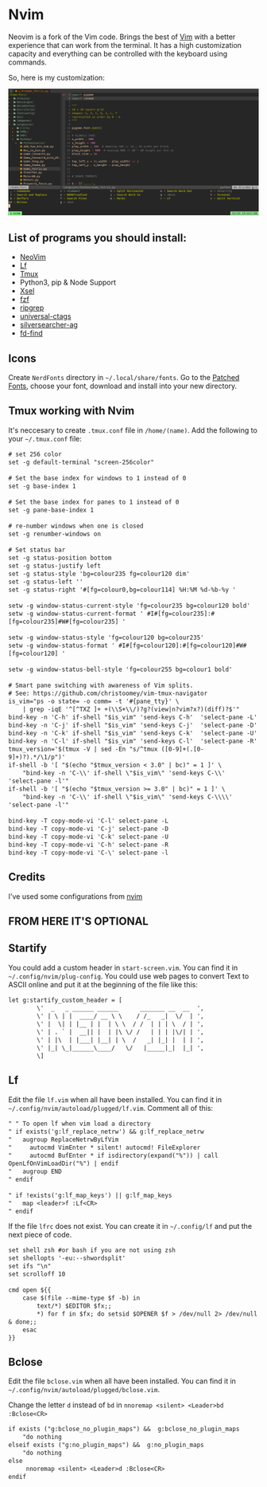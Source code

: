 # Nvim
Neovim is a fork of the Vim code. Brings the best of [Vim](https://www.vim.org/) with a better experience that can work from the terminal.
It has a high customization capacity and everything can be controlled with the keyboard using commands.

So, here is my customization:

<img src="https://github.com/frankorc/nvim/blob/main/Images/2020-10-13_12-53.png" />

## List of programs you should install:
* [NeoVim](https://neovim.io/)
* [Lf](https://github.com/gokcehan/lf)
* [Tmux](https://github.com/tmux/tmux/wiki)
* Python3, pip & Node Support
* [Xsel](https://github.com/kfish/xsel)
* [fzf](https://github.com/junegunn/fzf)
* [ripgrep](https://github.com/BurntSushi/ripgrep)
* [universal-ctags](https://github.com/universal-ctags/ctags)
* [silversearcher-ag](https://github.com/ggreer/the_silver_searcher)
* [fd-find](https://github.com/sharkdp/fd)


## Icons
Create `NerdFonts` directory in `~/.local/share/fonts`.
Go to the [Patched Fonts](https://github.com/ryanoasis/nerd-fonts), choose your font, download and install into your new directory.


## Tmux working with Nvim
It's neccesary to create `.tmux.conf` file in `/home/(name)`. 
Add the following to your `~/.tmux.conf` file:
```
# set 256 color
set -g default-terminal "screen-256color"

# Set the base index for windows to 1 instead of 0
set -g base-index 1

# Set the base index for panes to 1 instead of 0
set -g pane-base-index 1

# re-number windows when one is closed
set -g renumber-windows on

# Set status bar
set -g status-position bottom
set -g status-justify left
set -g status-style 'bg=colour235 fg=colour120 dim'
set -g status-left ''
set -g status-right '#[fg=colour0,bg=colour114] %H:%M %d-%b-%y '

setw -g window-status-current-style 'fg=colour235 bg=colour120 bold'
setw -g window-status-current-format ' #I#[fg=colour235]:#[fg=colour235]#W#[fg=colour235] '

setw -g window-status-style 'fg=colour120 bg=colour235'
setw -g window-status-format ' #I#[fg=colour120]:#[fg=colour120]#W#[fg=colour120] '

setw -g window-status-bell-style 'fg=colour255 bg=colour1 bold'

# Smart pane switching with awareness of Vim splits.
# See: https://github.com/christoomey/vim-tmux-navigator
is_vim="ps -o state= -o comm= -t '#{pane_tty}' \
    | grep -iqE '^[^TXZ ]+ +(\\S+\\/)?g?(view|n?vim?x?)(diff)?$'"
bind-key -n 'C-h' if-shell "$is_vim" 'send-keys C-h'  'select-pane -L'
bind-key -n 'C-j' if-shell "$is_vim" 'send-keys C-j'  'select-pane -D'
bind-key -n 'C-k' if-shell "$is_vim" 'send-keys C-k'  'select-pane -U'
bind-key -n 'C-l' if-shell "$is_vim" 'send-keys C-l'  'select-pane -R'
tmux_version='$(tmux -V | sed -En "s/^tmux ([0-9]+(.[0-9]+)?).*/\1/p")'
if-shell -b '[ "$(echo "$tmux_version < 3.0" | bc)" = 1 ]' \
    "bind-key -n 'C-\\' if-shell \"$is_vim\" 'send-keys C-\\'  'select-pane -l'"
if-shell -b '[ "$(echo "$tmux_version >= 3.0" | bc)" = 1 ]' \
    "bind-key -n 'C-\\' if-shell \"$is_vim\" 'send-keys C-\\\\'  'select-pane -l'"

bind-key -T copy-mode-vi 'C-l' select-pane -L
bind-key -T copy-mode-vi 'C-j' select-pane -D
bind-key -T copy-mode-vi 'C-k' select-pane -U
bind-key -T copy-mode-vi 'C-h' select-pane -R
bind-key -T copy-mode-vi 'C-\' select-pane -l

```

## Credits
I've used some configurations from [nvim](https://github.com/ChristianChiarulli/nvim)


## FROM HERE IT'S OPTIONAL

## Startify
You could add a custom header in `start-screen.vim`. You can find it in `~/.config/nvim/plug-config`.
You could use web pages to convert Text to ASCII online and put it at the beginning of the file like this:
```
let g:startify_custom_header = [
        \'  _   _ ______ ______      _______ __  __  ',
        \' | \ | |  ____/ __ \ \    / /_   _|  \/  | ',
        \' |  \| | |__ | |  | \ \  / /  | | | \  / | ', 
        \' | . ` |  __|| |  | |\ \/ /   | | | |\/| | ',
        \' | |\  | |___| |__| | \  /   _| |_| |  | | ',
        \' |_| \_|______\____/   \/   |_____|_|  |_| ',
        \]
```               

## Lf
Edit the file `lf.vim` when all have been installed. You can find it in `~/.config/nvim/autoload/plugged/lf.vim`.
Comment all of this:
```
" " To open lf when vim load a directory
" if exists('g:lf_replace_netrw') && g:lf_replace_netrw
"   augroup ReplaceNetrwByLfVim
"     autocmd VimEnter * silent! autocmd! FileExplorer
"     autocmd BufEnter * if isdirectory(expand("%")) | call OpenLfOnVimLoadDir("%") | endif
"   augroup END
" endif

" if !exists('g:lf_map_keys') || g:lf_map_keys
"   map <leader>f :Lf<CR>
" endif
```
If the file `lfrc` does not exist. You can create it in `~/.config/lf` and put the next piece of code. 
```
set shell zsh #or bash if you are not using zsh
set shellopts '-eu:--shwordsplit'
set ifs "\n"
set scrolloff 10

cmd open ${{
    case $(file --mime-type $f -b) in
        text/*) $EDITOR $fx;;
        *) for f in $fx; do setsid $OPENER $f > /dev/null 2> /dev/null & done;;
    esac
}}
```

## Bclose
Edit the file `bclose.vim` when all have been installed. You can find it in `~/.config/nvim/autoload/plugged/bclose.vim`.

Change the letter `d` instead of `bd` in `nnoremap <silent> <Leader>bd :Bclose<CR>`
```
if exists ("g:bclose_no_plugin_maps") &&  g:bclose_no_plugin_maps
    "do nothing
elseif exists ("g:no_plugin_maps") &&  g:no_plugin_maps
    "do nothing
else
     nnoremap <silent> <Leader>d :Bclose<CR>
endif
```

